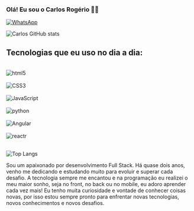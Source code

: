### Olá! Eu sou o Carlos Rogério 🤙🏼
[![WhatsApp](	https://img.shields.io/badge/WhatsApp-25D366?style=for-the-badge&logo=whatsapp&logoColor=white)](https://api.whatsapp.com/send?phone=5511991033223)

![Carlos GitHub stats](https://github-readme-stats.vercel.app/api?username=0pripyat92&show_icons=true&theme=dark)

## Tecnologias que eu uso no dia a dia:

<div style="display: inline_block"><br/>
<img align="center" alt="html5" src="https://img.shields.io/badge/HTML5-E34F26?style=for-the-badge&logo=html5&logoColor=white"/>
</div>
<div style="display: inline_block"><br/> 
<img align="center" alt="CSS3" src="https://img.shields.io/badge/CSS3-1572B6?style=for-the-badge&logo=css3&logoColor=white"/>
</div>
<div style="display: inline_block"><br/>
<img align="center" alt="JavaScript" src="https://img.shields.io/badge/JavaScript-F7DF1E?style=for-the-badge&logo=javascript&logoColor=black"/>
</div>
<div style="display: inline_block"><br/>
<img align="center" alt="python" src="https://img.shields.io/badge/Python-14354C?style=for-the-badge&logo=python&logoColor=white"/> 
</div>
<div style="display: inline_block"><br/>
<img align="center" alt="Angular" src="https://img.shields.io/badge/Angular-DD0031?style=for-the-badge&logo=angular&logoColor=white"/> 
</div>
<div style="display: inline_block"><br/>
<img align="center" alt="reactr" src="https://img.shields.io/badge/React-20232A?style=for-the-badge&logo=react&logoColor=61DAFB"/>
</div><br>
  
![Top Langs](https://github-readme-stats.vercel.app/api/top-langs/?username=0pripyat92&hide_progress=true)



<p>Sou um apaixonado por desenvolvimento Full Stack. Há quase dois anos, venho me dedicando e estudando muito para evoluir e superar cada desafio. A tecnologia sempre me encantou e na programação eu realizei o meu maior sonho, seja no front, no back ou no mobile, eu adoro aprender cada vez mais!
Eu tenho muita curiosidade e vontade de conhecer coisas novas, por isso estou sempre pronto para enfrentar novas tecnologias, novos conhecimentos e novos desafios.
</p>
